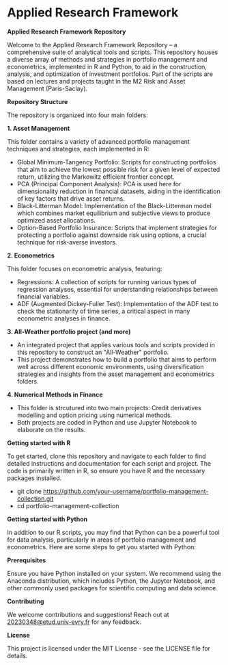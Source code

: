 # Applied Research Framework
**Applied Research Framework Repository**

Welcome to the Applied Research Framework Repository – a comprehensive suite of analytical tools and scripts. This repository houses a diverse array of methods and strategies in portfolio management and econometrics, implemented in R and Python, to aid in the construction, analysis, and optimization of investment portfolios. Part of the scripts are based on lectures and projects taught in the M2 Risk and Asset Management (Paris-Saclay).

**Repository Structure**

The repository is organized into four main folders:

**1. Asset Management**

This folder contains a variety of advanced portfolio management techniques and strategies, each implemented in R:

- Global Minimum-Tangency Portfolio: Scripts for constructing portfolios that aim to achieve the lowest possible risk for a given level of expected return, utilizing the Markowitz efficient frontier concept.
- PCA (Principal Component Analysis): PCA is used here for dimensionality reduction in financial datasets, aiding in the identification of key factors that drive asset returns.
- Black-Litterman Model: Implementation of the Black-Litterman model which combines market equilibrium and subjective views to produce optimized asset allocations.
- Option-Based Portfolio Insurance: Scripts that implement strategies for protecting a portfolio against downside risk using options, a crucial technique for risk-averse investors.

**2. Econometrics**

This folder focuses on econometric analysis, featuring:

- Regressions: A collection of scripts for running various types of regression analyses, essential for understanding relationships between financial variables.
- ADF (Augmented Dickey-Fuller Test): Implementation of the ADF test to check the stationarity of time series, a critical aspect in many econometric analyses in finance.

**3. All-Weather portfolio project (and more)**

- An integrated project that applies various tools and scripts provided in this repository to construct an "All-Weather" portfolio.
- This project demonstrates how to build a portfolio that aims to perform well across different economic environments, using diversification strategies and insights from the asset management and econometrics folders.

**4. Numerical Methods in Finance**

- This folder is strcutured into two main projects: Credit derivatives modelling and option pricing using numerical methods.
- Both projects are coded in Python and use Jupyter Notebook to elaborate on the results.

**Getting started with R**

To get started, clone this repository and navigate to each folder to find detailed instructions and documentation for each script and project. The code is primarily written in R, so ensure you have R and the necessary packages installed.

- git clone https://github.com/your-username/portfolio-management-collection.git
- cd portfolio-management-collection

**Getting started with Python**

In addition to our R scripts, you may find that Python can be a powerful tool for data analysis, particularly in areas of portfolio management and econometrics. Here are some steps to get you started with Python:

**Prerequisites**

Ensure you have Python installed on your system. We recommend using the Anaconda distribution, which includes Python, the Jupyter Notebook, and other commonly used packages for scientific computing and data science.

**Contributing**

We welcome contributions and suggestions! Reach out at 20230348@etud.univ-evry.fr for any feedback.

**License**

This project is licensed under the MIT License - see the LICENSE file for details.

